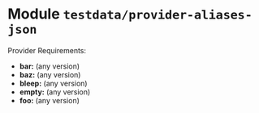 
# Module `testdata/provider-aliases-json`

Provider Requirements:
* **bar:** (any version)
* **baz:** (any version)
* **bleep:** (any version)
* **empty:** (any version)
* **foo:** (any version)

